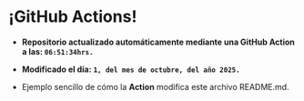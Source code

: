 # ¡GitHub Actions!
* **Repositorio actualizado automáticamente mediante una GitHub Action a las: `06:51:34hrs.`**
* **Modificado el día: `1, del mes de octubre, del año 2025.`**

* Ejemplo sencillo de cómo la **Action** modifica este archivo README.md.
